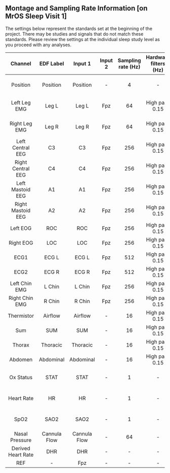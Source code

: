 ## Montage and Sampling Rate Information [on MrOS Sleep Visit 1]

The settings below represent the standards set at the beginning of the project. There may be studies and signals that do not match these standards. Please review the settings at the individual sleep study level as you proceed with any analyses.

| Channel            | EDF Label    | Input 1      | Input 2 | Sampling rate (Hz) | Hardware filters (Hz) | Sensor type                  |
|:------------------:|:------------:|:------------:|:-------:|:------------------:|:---------------------:|:----------------------------:|
| Position           | Position     | Position     | -       | 4                  | -                     | Compumedics external sensor  |
| Left Leg EMG       | Leg L        | Leg L        | Fpz     | 64                 | High pass 0.15        | Compumedics piezo leg leads  |
| Right Leg EMG      | Leg R        | Leg R        | Fpz     | 64                 | High pass 0.15        | Compumedics piezo leg leads  |
| Left Central EEG   | C3           | C3           | Fpz     | 256                | High pass 0.15        | Gold cup electrode           |
| Right Central EEG  | C4           | C4           | Fpz     | 256                | High pass 0.15        | Gold cup electrode           |
| Left Mastoid EEG   | A1           | A1           | Fpz     | 256                | High pass 0.15        | Gold cup electrode           |
| Right Mastoid EEG  | A2           | A2           | Fpz     | 256                | High pass 0.15        | Gold cup electrode           |
| Left EOG           | ROC          | ROC          | Fpz     | 256                | High pass 0.15        | Gold cup electrode           |
| Right EOG          | LOC          | LOC          | Fpz     | 256                | High pass 0.15        | Gold cup electrode           |
| ECG1               | ECG L        | ECG L        | Fpz     | 512                | High pass 0.15        | Ag/AgCl patch                |
| ECG2               | ECG R        | ECG R        | Fpz     | 512                | High pass 0.15        | Ag/AgCl patch                |
| Left Chin EMG      | L Chin       | L Chin       | Fpz     | 256                | High pass 0.15        | Gold cup electrode           |
| Right Chin EMG     | R Chin       | R Chin       | Fpz     | 256                | High pass 0.15        | Gold cup electrode           |
| Thermistor         | Airflow      | Airflow      | -       | 16                 | High pass 0.15        | ProTech Thermistor           |
| Sum                | SUM          | SUM          | -       | 16                 | High pass 0.15        | Compumedics Summit IP RIP    |
| Thorax             | Thoracic     | Thoracic     | -       | 16                 | High pass 0.15        | Compumedics Summit IP RIP    |
| Abdomen            | Abdominal    | Abdominal    | -       | 16                 | High pass 0.15        | Compumedics Summit IP RIP    |
| Ox Status          | STAT         | STAT         | -       | 1                  | -                     | Nonin XPOD 3011, 8000 sensor |
| Heart Rate         | HR           | HR           | -       | 1                  | -                     | Nonin XPOD 3011, 8000 sensor |
| SpO2               | SAO2         | SAO2         | -       | 1                  | -                     | Nonin XPOD 3011, 8000 sensor |
| Nasal Pressure     | Cannula Flow | Cannula Flow | -       | 64                 | -                     | Nasal cannula                |
| Derived Heart Rate | DHR          | DHR          | -       | -                  | -                     | Derived from EKG             |
| REF                | -            | Fpz          | -       | -                  | -                     | -                            |
